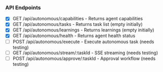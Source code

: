 ### API Endpoints

- [x] GET /api/autonomous/capabilities - Returns agent capabilities
- [x] GET /api/autonomous/tasks - Returns task list (empty initially)
- [x] GET /api/autonomous/learnings - Returns learnings (empty initially)
- [x] GET /api/autonomous/health - Returns agent health status
- [ ] POST /api/autonomous/execute - Execute autonomous task (needs testing)
- [ ] GET /api/autonomous/stream/:taskId - SSE streaming (needs testing)
- [ ] POST /api/autonomous/approve/:taskId - Approval workflow (needs testing)
